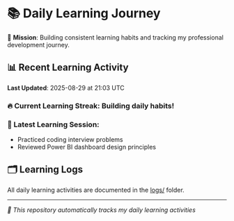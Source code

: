 # 📚 Daily Learning Journey

🎯 **Mission**: Building consistent learning habits and tracking my professional development journey.

## 📊 Recent Learning Activity

**Last Updated**: 2025-08-29 at 21:03 UTC

### 🔥 Current Learning Streak: Building daily habits!

### 📝 Latest Learning Session:
- Practiced coding interview problems
- Reviewed Power BI dashboard design principles

## 🗂️ Learning Logs

All daily learning activities are documented in the [logs/](./logs/) folder.

---
*🤖 This repository automatically tracks my daily learning activities*
